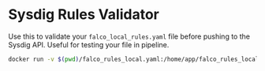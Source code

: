# Sysdig Rules Validator 

Use this to validate your `falco_local_rules.yaml` file before pushing to the Sysdig API. Useful for testing your file in pipeline.

```bash
docker run -v $(pwd)/falco_rules_local.yaml:/home/app/falco_rules_local.yaml -e SECURE_API_TOKEN=xxxx -e API_ENDPOINT=https://app.au1.sysdig.com ghcr.io/andrewd-sysdig/sysdig-rules-validator:latest
```